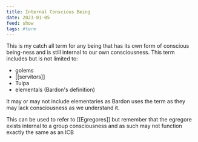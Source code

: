 ```yaml
---
title: Internal Conscious Being
date: 2023-01-05
feed: show
tags: #term
---
```


This is my catch all term for any being that has its own form of conscious being-ness and is still internal to our own consciousness. This term includes but is not limited to:
- golems
- [[servitors]]
- Tulpa
- elementals (Bardon's definition)

It may or may not include elementaries as Bardon uses the term as they may lack consciousness as we understand it.

This can be used to refer to [[Egregores]] but remember that the egregore exists internal to a group consciousness and as such may not function exactly the same as an ICB